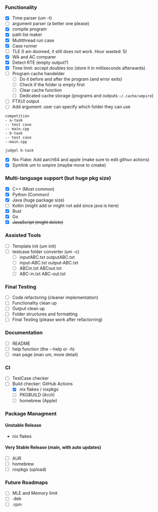 ### Functionality
- [x] Time parser (um -t)
- [ ] argument parser (a better one please)
- [x] compile program
- [x] path list maker
- [x] Multithread run case
- [x] Case runner
- [ ] TLE (I am doomed, it still does not work. Hour wasted: 5)
- [x] WA and AC comparer
- [x] Detect RTE (empty output?)
- [x] Time limit: accept doubles too (store it in milliseconds afterwards)
- [ ] Program cache handelder
    - [ ] Do it before and after the program (and error exits)
    - [ ] Check if the folder is empty first 
    - [ ] Clear cache function
    - [ ] Dedicated cache storage (programs and outputs ```~/.cache/umpire```)
- [ ] FTXUI output
- [ ] Add argument: user can specify which folder they can use
```
competition
- a-task
-- test case
-- main.cpp
- b-task
-- test case
--main.cpp

judgel b-task
```
- [x] Nix Flake: Add aarch64 and apple (make sure to edit githuv actions)
- [x] Symlink um to umpire (maybe move to cmake)

### Multi-language support (but huge pkg size)
- [x] C++ (Most common)
- [x] Python (Common)
- [x] Java (huge package size)
- [ ] Kotlin (might add or might not add since java is here)
- [x] Rust
- [x] Go
- [x] ~~JavaScript (might delete)~~

### Assisted Tools
- [ ] Template init (um init)
- [ ] testcase folder converter (um -c)
    - [ ] inputABC.txt outputABC.txt
    - [ ] input-ABC.txt output-ABC.txt
    - [ ] ABCin.txt ABCout.txt
    - [ ] ABC-in.txt ABC-out.txt 

### Final Testing
- [ ] Code refactoring (cleaner implementation)
- [ ] Functionality clean up
- [ ] Output clean up
- [ ] Folder structures and formatting
- [ ] Final Testing (please work after refactorring)

### Documentation
- [ ] README
- [ ] help function (the --help or -h)
- [ ] man page (man um, more detail)
### CI
- [ ] TestCase checker
- [ ] Build checker: GitHub Actions
  - [x] nix flakes / nixpkgs
  - [ ] PKGBUILD (Arch)
  - [ ] homebrew (Apple)

### Package Managment
#### Unstable Release
- nix flakes

#### Very Stable Release (main, with auto updates)
- [ ] AUR 
- [ ] homebrew
- [ ] nixpkgs (upload)

### Future Roadmaps
- [ ] MLE and Memory limit
- [ ] .deb
- [ ] .rpm